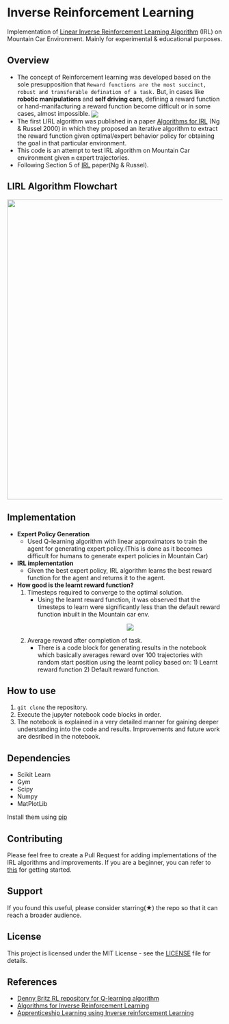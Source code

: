 # Inverse Reinforcement Learning
Implementation of [Linear Inverse Reinforcement Learning Algorithm](https://ai.stanford.edu/~ang/papers/icml00-irl.pdf) (IRL) on Mountain Car Environment. Mainly for experimental & educational purposes.

## Overview 
- The concept of Reinforcement learning was developed based on the sole presupposition that `Reward functions are the most succinct, robust and transferable defination of a task.` But, in cases like **robotic manipulations** and **self driving cars**, defining a reward function or hand-manifacturing a reward function become difficult or in some cases, almost impossible.  <img src="images/RL_IRL.jpg" align="center">
- The first LIRL algorithm was published in a paper [Algorithms for IRL](https://ai.stanford.edu/~ang/papers/icml00-irl.pdf) (Ng & Russel 2000) in which they proposed an iterative algorithm to extract the reward function given optimal/expert behavior policy for obtaining the goal in that particular environment.
- This code is an attempt to test IRL algorithm on Mountain Car environment given ```m``` expert trajectories. 
- Following Section 5 of [IRL](https://ai.stanford.edu/~ang/papers/icml00-irl.pdf) paper(Ng & Russel).


## LIRL Algorithm Flowchart
<p align="center">
  <img src="images/IRL_algo_layout.png" width="530" height="700">
</p>

## Implementation 
- **Expert Policy Generation**
    - Used Q-learning algorithm with linear approximators to train the agent for generating expert policy.(This is done as it becomes difficult for humans to generate expert policies in Mountain Car)
- **IRL implementation**
    - Given the best expert policy, IRL algorithm learns the best reward function for the agent and returns it to the agent.
- **How good is the learnt reward function?**
  1) Timesteps required to converge to the optimal solution.
        - Using the learnt reward function, it was observed that the timesteps to learn were significantly less than the default reward function inbuilt in the Mountain car env.<p align="center"><img src="images/convergence_timesteps.jpg"></p>
  2) Average reward after completion of task.
        - There is a code block for generating results in the notebook which basically averages reward over 100 trajectories with random start position using the learnt policy based on: 1) Learnt reward function 2) Default reward function.
        
## How to use
1. ``` git clone ``` the repository.
2. Execute the jupyter notebook code blocks in order.
3. The notebook is explained in a very detailed manner for gaining deeper understanding into the code and results. Improvements and future work are desribed in the notebook.

## Dependencies
- Scikit Learn
- Gym
- Scipy
- Numpy
- MatPlotLib

Install them using [pip](https://pip.pypa.io/en/stable)

## Contributing 
Please feel free to create a Pull Request for adding implementations of the IRL algorithms and improvements. If you are a beginner, you can refer to [this](https://opensource.guide/how-to-contribute/) for getting started.

## Support
If you found this useful, please consider starring(★) the repo so that it can reach a broader audience.

## License
This project is licensed under the MIT License - see the [LICENSE](../master/LICENSE) file for details.

## References
- [Denny Britz RL repository for Q-learning algorithm](https://github.com/dennybritz/reinforcement-learning)
- [Algorithms for Inverse Reinforcement Learning](https://ai.stanford.edu/~ang/papers/icml00-irl.pdf)
- [Apprenticeship Learning using Inverse reinforcement Learning](https://ai.stanford.edu/~ang/papers/icml04-apprentice.pdf)
